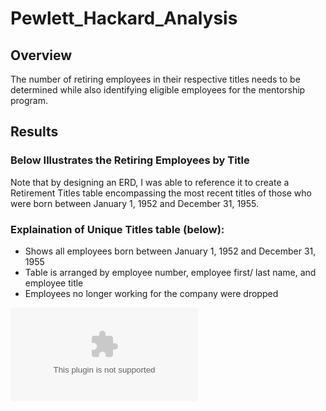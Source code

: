 # Pewlett_Hackard_Analysis

## Overview

The number of retiring employees in their respective titles needs to be determined while also identifying eligible employees for the mentorship program.

## Results

### Below Illustrates the Retiring Employees by Title

Note that by designing an ERD, I was able to reference it to create a Retirement Titles table encompassing the most recent titles of those who were born between January 1, 1952 and December 31, 1955.

### Explaination of Unique Titles table (below):

- Shows all employees born between January 1, 1952 and December 31, 1955
- Table is arranged by employee number, employee first/ last name, and employee title
- Employees no longer working for the company were dropped

![unique_titles.csv](Data/unique_titles.csv)
